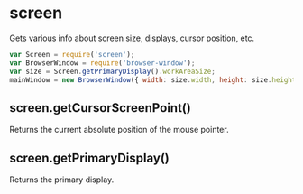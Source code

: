 # screen

Gets various info about screen size, displays, cursor position, etc.
```js
var Screen = require('screen');
var BrowserWindow = require('browser-window');
var size = Screen.getPrimaryDisplay().workAreaSize;
mainWindow = new BrowserWindow({ width: size.width, height: size.height });
```

## screen.getCursorScreenPoint()

Returns the current absolute position of the mouse pointer.

## screen.getPrimaryDisplay()

Returns the primary display.
